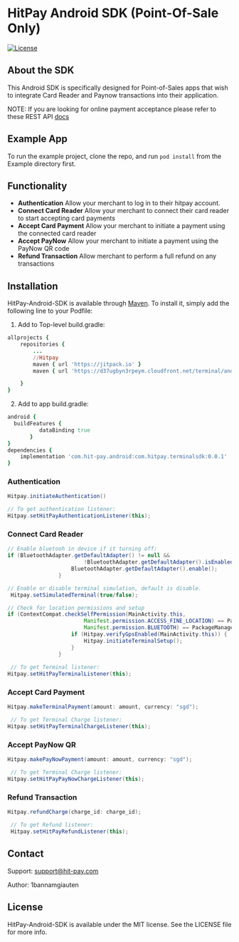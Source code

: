 # HitPay Android SDK (Point-Of-Sale Only)

[![License](https://img.shields.io/cocoapods/l/HitPay-iOS-SDK.svg?style=flat)](https://github.com/hit-pay/android-sdk-example)

## About the SDK

This Android SDK is specifically designed for Point-of-Sales apps that wish to integrate Card Reader and Paynow transactions into their application.

NOTE: If you are looking for online payment acceptance please refer to these REST API [docs](https://hit-pay.com/docs.html)

## Example App
To run the example project, clone the repo, and run `pod install` from the Example directory first.

## Functionality

- **Authentication** Allow your merchant to log in to their hitpay account.
- **Connect Card Reader** Allow your merchant to connect their card reader to start accepting card payments
- **Accept Card Payment** Allow your merchant to initiate a payment using the connected card reader
- **Accept PayNow** Allow your merchant to initiate a payment using the PayNow QR code
- **Refund Transaction** Allow merchant to perform a full refund on any transactions


## Installation

HitPay-Android-SDK is available through [Maven](https://repo1.maven.org/maven2/). To install
it, simply add the following line to your Podfile:

1. Add to Top-level build.gradle:

```ruby
allprojects {
    repositories {
        ...
        //Hitpay
        maven { url 'https://jitpack.io' }
        maven { url 'https://d37ugbyn3rpeym.cloudfront.net/terminal/android-betas' }

    }
}
```

2. Add to app build.gradle:
```ruby
android {
  buildFeatures {
          dataBinding true
       }
}
dependencies {
    implementation 'com.hit-pay.android:com.hitpay.terminalsdk:0.0.1'
}

```

### Authentication

```java
Hitpay.initiateAuthentication()

// To get authentication listener: 
Hitpay.setHitPayAuthenticationListener(this);

```

### **Connect Card Reader**

```java
// Enable bluetooh in device if it turning off:
if (BluetoothAdapter.getDefaultAdapter() != null &&
                        !BluetoothAdapter.getDefaultAdapter().isEnabled()) {
                    BluetoothAdapter.getDefaultAdapter().enable();
                }

// Enable or disable terminal simulation, default is disable.
 Hitpay.setSimulatedTerminal(true/false);

// Check for location permissions and setup
if (ContextCompat.checkSelfPermission(MainActivity.this,
                        Manifest.permission.ACCESS_FINE_LOCATION) == PackageManager.PERMISSION_GRANTED && ContextCompat.checkSelfPermission(MainActivity.this,
                        Manifest.permission.BLUETOOTH) == PackageManager.PERMISSION_GRANTED) {
                    if (Hitpay.verifyGpsEnabled(MainActivity.this)) {
                        Hitpay.initiateTerminalSetup();
                    }
                }
          
 // To get Terminal listener: 
Hitpay.setHitPayTerminalListener(this);


```

### Accept Card Payment

```java
Hitpay.makeTerminalPayment(amount: amount, currency: "sgd");

 // To get Terminal Charge listener: 
Hitpay.setHitPayTerminalChargeListener(this);

```

### Accept PayNow QR

```java
Hitpay.makePayNowPayment(amount: amount, currency: "sgd");

 // To get Terminal Charge listener: 
Hitpay.setHitPayPayNowChargeListener(this);

```

### Refund Transaction

```java
Hitpay.refundCharge(charge_id: charge_id);

 // To get Refund listener: 
 Hitpay.setHitPayRefundListener(this);

```


## Contact
Support: support@hit-pay.com

Author: 1bannamgiauten

## License

HitPay-Android-SDK is available under the MIT license. See the LICENSE file for more info.

